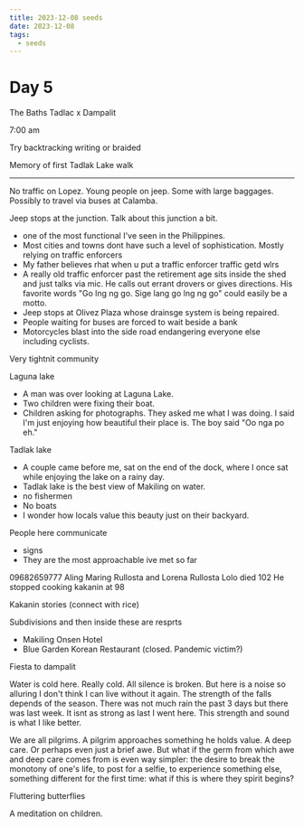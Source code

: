 ```yaml
---
title: 2023-12-08 seeds
date: 2023-12-08
tags:
  - seeds
---
```

# Day 5

The Baths
Tadlac x Dampalit

7:00 am

Try backtracking writing or braided

Memory of first Tadlak Lake walk

---

No traffic on Lopez.
Young people on jeep. Some with large baggages. Possibly to travel via buses at Calamba.

Jeep stops at the junction. Talk about this junction a bit.
- one of the most functional I've seen in the Philippines.
- Most cities and towns dont have such a level of sophistication. Mostly relying on traffic enforcers
- My father believes rhat when u put a traffic enforcer traffic getd wlrs
- A really old traffic enforcer past the retirement age sits inside the shed and just talks via mic. He calls out errant drovers or gives directions. His favorite words "Go lng ng go. Sige lang go lng ng go" could easily be a motto.
- Jeep stops at Olivez Plaza whose drainsge system is being repaired.
- People waiting for buses are forced to wait beside a bank
- Motorcycles blast into the side road endangering everyone else including cyclists.

Very tightnit community

Laguna lake
- A man was over looking at Laguna Lake.
- Two children were fixing their boat.
- Children asking for photographs. They asked me what I was doing. I said I'm just enjoying how beautiful their place is. The boy said "Oo nga po eh."

Tadlak lake
- A couple came before me, sat on the end of the dock, where I once sat while enjoying the lake on a rainy day.
- Tadlak lake is the best view of Makiling on water.
- no fishermen
- No boats
- I wonder how locals value this beauty just on their backyard.

People here communicate
- signs
- They are the most approachable ive met so far

09682659777 Aling Maring Rullosta and Lorena Rullosta
Lolo died 102
He stopped cooking kakanin at 98

Kakanin stories (connect with rice)

Subdivisions and then inside these are resprts
- Makiling Onsen Hotel
- Blue Garden Korean Restaurant (closed. Pandemic victim?)

Fiesta to dampalit

Water is cold here. Really cold. All silence is broken. But here is a noise so alluring I don't think I can live without it again. The strength of the falls depends of the season. There was not much rain the past 3 days but there was last week. It isnt as strong as last I went here. This strength and sound is what I like better.

We are all pilgrims. A pilgrim approaches something he holds value. A deep care. Or perhaps even just a brief awe. But what if the germ from which awe and deep care comes from is even way simpler: the desire to break the monotony of one's life, to post for a selfie, to experience something else, something different for the first time: what if this is where they spirit begins?

Fluttering butterflies

A meditation on children.